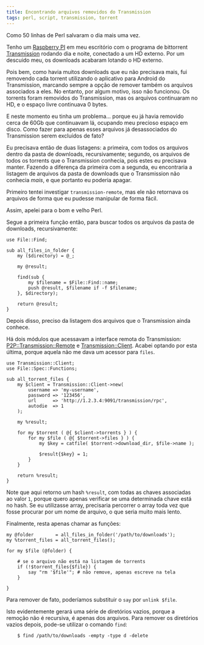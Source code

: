 ```yaml
---
title: Encontrando arquivos removidos do Transmission
tags: perl, script, transmission, torrent
---
```


Como 50 linhas de Perl salvaram o dia mais uma vez.

Tenho um [Raspberry PI](http://www.raspberrypi.org/) em meu escritório com o
programa de bittorrent [Transmission](https://www.transmissionbt.com/) rodando
dia e noite, conectado a um HD externo. Por um descuido meu, os downloads
acabaram lotando o HD externo.

<!--more-->

Pois bem, como havia muitos downloads que eu não precisava mais, fui removendo
cada torrent utilizando o aplicativo para Android do Transmission, marcando
sempre a opção de remover também os arquivos associados a eles. No entanto, por
algum motivo, isso não funcionou. Os torrents foram removidos do Transmission,
mas os arquivos continuaram no HD, e o espaço livre continuava 0 bytes.

E neste momento eu tinha um problema... porque eu já havia removido cerca de
60Gb que continuavam lá, ocupando meu precioso espaço em disco. Como fazer para
apenas esses arquivos já desassociados do Transmission serem excluídos de fato?

Eu precisava então de duas listagens: a primeira, com todos os arquivos dentro
da pasta de downloads, recursivamente; segundo, os arquivos de todos os
torrents que o Transmission conhecia, pois estes eu precisava manter. Fazendo a
diferença da primeira com a segunda, eu encontraria a listagem de arquivos da
pasta de downloads que o Transmission não conhecia *mais*, e que portanto eu
poderia apagar.

Primeiro tentei investigar `transmission-remote`, mas ele não retornava os
arquivos de forma que eu pudesse manipular de forma fácil.

Assim, apelei para o bom e velho Perl.

Segue a primeira função então, para buscar todos os arquivos da pasta de
downloads, recursivamente:

~~~~~~ {.perl}
use File::Find;

sub all_files_in_folder {
    my ($directory) = @_;

    my @result;

    find(sub {
        my $filename = $File::Find::name;
        push @result, $filename if -f $filename;
    }, $directory);

    return @result;
}
~~~~~~

Depois disso, preciso da listagem dos arquivos que o Transmission ainda conhece.

Há dois módulos que acessavam a interface remota do Transmission:
[P2P::Transmission::Remote](https://metacpan.org/pod/P2P::Transmission::Remote)
e [Transmission::Client](https://metacpan.org/pod/Transmission::Client). Acabei
optando por esta última, porque aquela não me dava um acessor para `files`.

~~~~~~ {.perl}
use Transmission::Client;
use File::Spec::Functions;

sub all_torrent_files {
    my $client = Transmission::Client->new(
        username => 'my-username',
        password => '123456',
        url      => 'http://1.2.3.4:9091/transmission/rpc',
        autodie  => 1
    );

    my %result;

    for my $torrent ( @{ $client->torrents } ) {
        for my $file ( @{ $torrent->files } ) {
            my $key = catfile( $torrent->download_dir, $file->name );

            $result{$key} = 1;
        }
    }

    return %result;
}
~~~~~~

Note que aqui retorno um hash `%result`, com todas as chaves associadas ao valor
`1`, porque quero apenas verificar se uma determinada chave está no hash. Se eu
utilizasse array, precisaria percorrer o array toda vez que fosse procurar por
um nome de arquivo, o que seria muito mais lento.

Finalmente, resta apenas chamar as funções:

~~~~~~ {.perl}
my @folder        = all_files_in_folder('/path/to/downloads');
my %torrent_files = all_torrent_files();

for my $file (@folder) {

    # se o arquivo não está na listagem de torrents
    if (!$torrent_files{$file}) {
        say "rm '$file'"; # não remove, apenas escreve na tela
    }

}
~~~~~~

Para remover de fato, poderíamos substituir o `say` por `unlink $file`.

Isto evidentemente gerará uma série de diretórios vazios, porque a remoção não
é recursiva, é apenas dos arquivos. Para remover os diretórios vazios depois,
pode-se utilizar o comando `find`:


~~~~~~ {.bash}
    $ find /path/to/downloads -empty -type d -delete
~~~~~~
